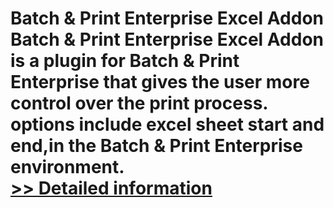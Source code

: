 # Batch & Print Enterprise Excel Addon<br />Batch & Print Enterprise Excel Addon is a plugin for Batch & Print Enterprise that gives the user more control over the print process. options include excel sheet start and end,in the Batch & Print Enterprise environment.<br />[>> Detailed information](https://secure.shareit.com/shareit/product.html?productid=300633014&affiliateid=200057808)